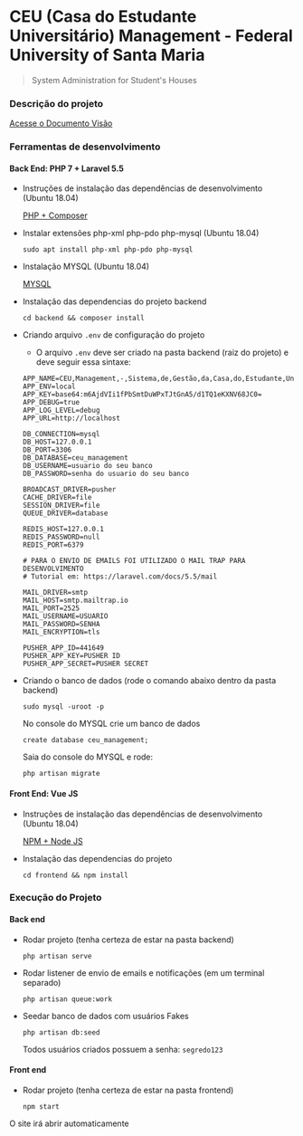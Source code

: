 # CEU (Casa do Estudante Universitário) Management - Federal University of Santa Maria

> System Administration for Student's Houses


### Descrição do projeto
[Acesse o Documento Visão](https://docs.google.com/document/d/13_heEjWbXY1FvPEGUubJIBRElNpaBujd8inD89FsEvQ/edit?usp=sharing) 


### Ferramentas de desenvolvimento

#### Back End: PHP 7 + Laravel 5.5
- Instruções de instalação das dependências de desenvolvimento (Ubuntu 18.04)

    [PHP + Composer](https://www.digitalocean.com/community/tutorials/how-to-install-and-use-composer-on-ubuntu-18-04) 

- Instalar extensões php-xml php-pdo php-mysql (Ubuntu 18.04)
    
    ```
    sudo apt install php-xml php-pdo php-mysql
    ```

- Instalação MYSQL (Ubuntu 18.04)

    [MYSQL](https://www.digitalocean.com/community/tutorials/how-to-install-mysql-on-ubuntu-18-04)

- Instalação das dependencias do projeto backend

    ```
    cd backend && composer install
    ```
    
- Criando arquivo `.env` de configuração do projeto
    
    - O arquivo `.env` deve ser criado na pasta backend (raiz do projeto) e deve seguir essa sintaxe:
    
    ```dotenv
    APP_NAME=CEU,Management,-,Sistema,de,Gestão,da,Casa,do,Estudante,Universitário
    APP_ENV=local
    APP_KEY=base64:m6AjdVIi1fPbSmtDuWPxTJtGnA5/d1TQ1eKXNV68JC0=
    APP_DEBUG=true
    APP_LOG_LEVEL=debug
    APP_URL=http://localhost
    
    DB_CONNECTION=mysql
    DB_HOST=127.0.0.1
    DB_PORT=3306
    DB_DATABASE=ceu_management
    DB_USERNAME=usuario do seu banco
    DB_PASSWORD=senha do usuario do seu banco
    
    BROADCAST_DRIVER=pusher
    CACHE_DRIVER=file
    SESSION_DRIVER=file
    QUEUE_DRIVER=database
    
    REDIS_HOST=127.0.0.1
    REDIS_PASSWORD=null
    REDIS_PORT=6379
    
  # PARA O ENVIO DE EMAILS FOI UTILIZADO O MAIL TRAP PARA DESENVOLVIMENTO
  # Tutorial em: https://laravel.com/docs/5.5/mail

    MAIL_DRIVER=smtp
    MAIL_HOST=smtp.mailtrap.io
    MAIL_PORT=2525
    MAIL_USERNAME=USUARIO
    MAIL_PASSWORD=SENHA
    MAIL_ENCRYPTION=tls
    
    PUSHER_APP_ID=441649
    PUSHER_APP_KEY=PUSHER ID
    PUSHER_APP_SECRET=PUSHER SECRET

    ```
    
- Criando o banco de dados (rode o comando abaixo dentro da pasta backend)

    ```
    sudo mysql -uroot -p
    ```
    
    No console do MYSQL crie um banco de dados
    ```
    create database ceu_management;
    ``` 
    Saia do console do MYSQL e rode: 
    
    ```
    php artisan migrate
    ```

#### Front End: Vue JS

- Instruções de instalação das dependências de desenvolvimento (Ubuntu 18.04)

    [NPM + Node JS](https://linuxize.com/post/how-to-install-node-js-on-ubuntu-18.04/)

- Instalação das dependencias do projeto

    ```
    cd frontend && npm install
    ```


### Execução do Projeto

#### Back end

- Rodar projeto (tenha certeza de estar na pasta backend)
    
    ```
    php artisan serve    
    ```

- Rodar listener de envio de emails e notificações (em um terminal separado)

    ```
    php artisan queue:work    
    ```
    
- Seedar banco de dados com usuários Fakes
    ```
    php artisan db:seed    
    ```
    Todos usuários criados possuem a senha: `segredo123`
    
#### Front end

- Rodar projeto (tenha certeza de estar na pasta frontend)

     ```
     npm start    
     ```

O site irá abrir automaticamente